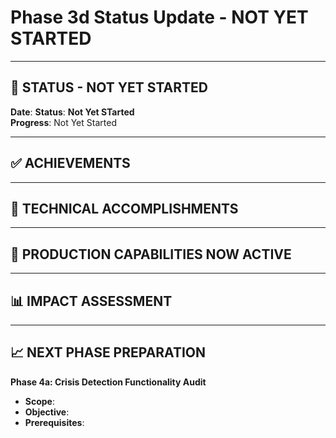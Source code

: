 # Phase 3d Status Update - NOT YET STARTED

---

## 🎯 **STATUS - NOT YET STARTED**

**Date**: 
**Status**: **Not Yet STarted**  
**Progress**: Not Yet Started

---

## ✅ **ACHIEVEMENTS**

---

## 🔧 **TECHNICAL ACCOMPLISHMENTS**

---

## 🎉 **PRODUCTION CAPABILITIES NOW ACTIVE**

---

## 📊 **IMPACT ASSESSMENT**

---

## 📈 **NEXT PHASE PREPARATION**

**Phase 4a: Crisis Detection Functionality Audit**
- **Scope**: 
- **Objective**: 
- **Prerequisites**: